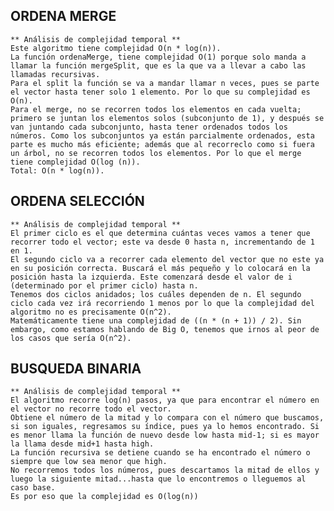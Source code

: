 ## ORDENA MERGE 
	** Análisis de complejidad temporal **
	Este algoritmo tiene complejidad O(n * log(n)). 
	La función ordenaMerge, tiene complejidad O(1) porque solo manda a llamar la función mergeSplit, que es la que va a llevar a cabo las llamadas recursivas. 
	Para el split la función se va a mandar llamar n veces, pues se parte el vector hasta tener solo 1 elemento. Por lo que su complejidad es O(n).
	Para el merge, no se recorren todos los elementos en cada vuelta; primero se juntan los elementos solos (subconjunto de 1), y después se van juntando cada subconjunto, hasta tener ordenados todos los números. Como los subconjuntos ya están parcialmente ordenados, esta parte es mucho más eficiente; además que al recorreclo como si fuera un árbol, no se recorren todos los elementos. Por lo que el merge tiene complejidad O(log (n)).
	Total: O(n * log(n)).


## ORDENA SELECCIÓN
	** Análisis de complejidad temporal **
	El primer ciclo es el que determina cuántas veces vamos a tener que recorrer todo el vector; este va desde 0 hasta n, incrementando de 1 en 1. 
	El segundo ciclo va a recorrer cada elemento del vector que no este ya en su posición correcta. Buscará el más pequeño y lo colocará en la posición hasta la izquierda. Este comenzará desde el valor de i (determinado por el primer ciclo) hasta n. 
	Tenemos dos ciclos anidados; los cuáles dependen de n. El segundo ciclo cada vez irá recorriendo 1 menos por lo que la complejidad del algoritmo no es precisamente O(n^2). 
	Matemáticamente tiene una complejidad de ((n * (n + 1)) / 2). Sin embargo, como estamos hablando de Big O, tenemos que irnos al peor de los casos que sería O(n^2). 


## BUSQUEDA BINARIA 
	** Análisis de complejidad temporal **
	El algoritmo recorre log(n) pasos, ya que para encontrar el número en el vector no recorre todo el vector. 
	Obtiene el número de la mitad y lo compara con el número que buscamos, si son iguales, regresamos su índice, pues ya lo hemos encontrado. Si es menor llama la función de nuevo desde low hasta mid-1; si es mayor la llama desde mid+1 hasta high. 
	La función recursiva se detiene cuando se ha encontrado el número o siempre que low sea menor que high. 
	No recorremos todos los números, pues descartamos la mitad de ellos y luego la siguiente mitad...hasta que lo encontremos o lleguemos al caso base.
	Es por eso que la complejidad es O(log(n))